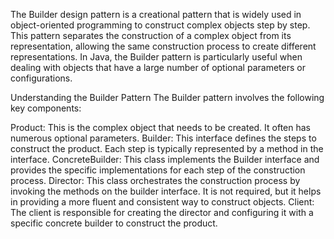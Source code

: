 The Builder design pattern is a creational pattern that is widely used in object-oriented programming to construct complex objects step by step. This pattern separates the construction of a complex object from its representation, allowing the same construction process to create different representations. In Java, the Builder pattern is particularly useful when dealing with objects that have a large number of optional parameters or configurations.

Understanding the Builder Pattern
The Builder pattern involves the following key components:

Product: This is the complex object that needs to be created. It often has numerous optional parameters.
Builder: This interface defines the steps to construct the product. Each step is typically represented by a method in the interface.
ConcreteBuilder: This class implements the Builder interface and provides the specific implementations for each step of the construction process.
Director: This class orchestrates the construction process by invoking the methods on the builder interface. It is not required, but it helps in providing a more fluent and consistent way to construct objects.
Client: The client is responsible for creating the director and configuring it with a specific concrete builder to construct the product.